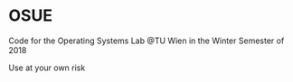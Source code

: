 # OSUE
Code for the Operating Systems Lab @TU Wien in the Winter Semester of 2018

Use at your own risk
